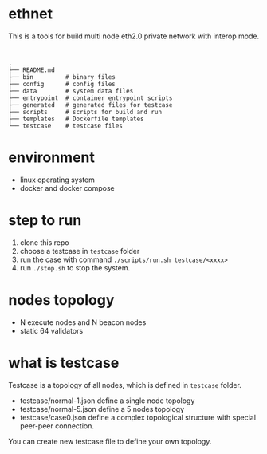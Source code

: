 # ethnet 
This is a tools for build multi node eth2.0 private network with interop mode.

# 
```shell
.
├── README.md
├── bin         # binary files
├── config      # config files
├── data        # system data files
├── entrypoint  # container entrypoint scripts
├── generated   # generated files for testcase
├── scripts     # scripts for build and run
├── templates   # Dockerfile templates
└── testcase    # testcase files
```

# environment
- linux operating system
- docker and docker compose

# step to run
1. clone this repo
2. choose a testcase in `testcase` folder
3. run the case with command `./scripts/run.sh testcase/<xxxx>`
4. run `./stop.sh` to stop the system.

# nodes topology
- N execute nodes and N beacon nodes
- static 64 validators

# what is testcase
Testcase is a topology of all nodes, which is defined in `testcase` folder.

- testcase/normal-1.json define a single node topology
- testcase/normal-5.json define a 5 nodes topology
- testcase/case0.json define a complex topological structure with special peer-peer connection.

You can create new testcase file to define your own topology.
